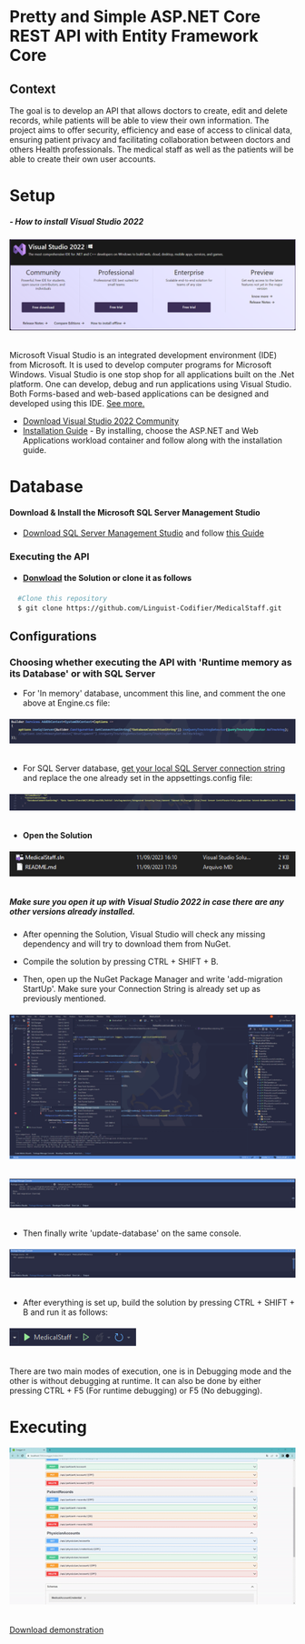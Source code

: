 # Pretty and Simple ASP.NET Core REST API with Entity Framework Core

## Context

The goal is to develop an API that allows doctors to create, edit
and delete records, while patients will be able to view their own information. The
project aims to offer security, efficiency and ease of access to clinical data,
ensuring patient privacy and facilitating collaboration between doctors and others
Health professionals. The medical staff as well as the patients will be able to create their own user accounts.

# Setup

##### - How to install Visual Studio 2022

<h6><img src="./Docs/Images/DownloadsPage.PNG"/></h6>

Microsoft Visual Studio is an integrated development environment (IDE) from Microsoft. It is used to develop computer programs for Microsoft Windows. Visual Studio is one stop shop for all applications built on the .Net platform. One can develop, debug and run applications using Visual Studio.
Both Forms-based and web-based applications can be designed and developed using this IDE. [See more.](https://visualstudio.microsoft.com/pt-br/downloads/)

- [Download Visual Studio 2022 Community](https://visualstudio.microsoft.com/pt-br/thank-you-downloading-visual-studio/?sku=Community&channel=Release&version=VS2022&source=VSLandingPage&cid=2030&workload=dotnet-dotnetwebcloud&passive=false#dotnet)
- [Installation Guide](https://learn.microsoft.com/en-us/visualstudio/install/install-visual-studio?view=vs-2022) - By installing, choose the ASP.NET and Web Applications workload container and follow along with the installation guide.

# Database

#### Download & Install the Microsoft SQL Server Management Studio

- [Download SQL Server Management Studio](https://learn.microsoft.com/en-us/sql/ssms/download-sql-server-management-studio-ssms?view=sql-server-ver16#download-ssms) and follow [this Guide](https://www.nobledesktop.com/how-to-install-sql-server-management-studio)

### Executing the API

- #### [Donwload](https://github.com/Linguist-Codifier/MedicalStaff/archive/refs/heads/master.zip) the Solution or clone it as follows
```bash
  #Clone this repository
  $ git clone https://github.com/Linguist-Codifier/MedicalStaff.git
```

## Configurations

### Choosing whether executing the API with 'Runtime memory as its Database' or with SQL Server

- For 'In memory' database, uncomment this line, and comment the one above at Engine.cs file:
<h6><img src="Docs/Images/Config.PNG"/></h6>

- For SQL Server database, [get your local SQL Server connection string](https://www.c-sharpcorner.com/article/get-connectionstring-for-sql-server/) and replace the one already set in the appsettings.config file:
<h6><img src="Docs/Images/ConnectionString.PNG"/></h6>

- #### Open the Solution

<h6><img src="./Docs/Images/SolutionFile.PNG"/></h6> 

##### Make sure you open it up with Visual Studio 2022 in case there are any other versions already installed.

- After openning the Solution, Visual Studio will check any missing dependency and will try to download them from NuGet.

- Compile the solution by pressing CTRL + SHIFT + B.

- Then, open up the NuGet Package Manager and write 'add-migration StartUp'. Make sure your Connection String is already set up as previously mentioned.

<h6><img src="./Docs/Images/Migrations.png" /></h6>

<h6><img src="./Docs/Images/AddMigration.png" /></h6>

- Then finally write 'update-database' on the same console.

<h6><img src="./Docs/Images/UpdateDatabase.PNG" /></h6>

- After everything is set up, build the solution by pressing CTRL + SHIFT + B and run it as follows:

<h6><img src="./Docs/Images/ExecutingSolution.PNG"/></h6>

There are two main modes of execution, one is in Debugging mode and the other is without debugging at runtime. It can also be done by either pressing CTRL + F5 (For runtime debugging) or F5 (No debugging).

# Executing

<h6><img src="Docs/Videos/Demonstration.gif" /></h6>

[Download demonstration](https://github.com/Linguist-Codifier/MedicalStaff/archive/refs/heads/master.zip)
